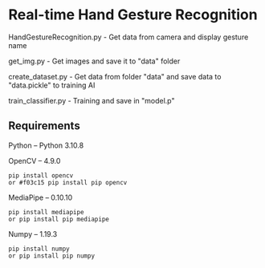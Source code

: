 # **Real-time Hand Gesture Recognition**


HandGestureRecognition.py - Get data from camera and display gesture name<p>
get_img.py - Get images and save it to "data" folder<p>
create_dataset.py - Get data from folder "data" and save data to "data.pickle" to training AI<p>
train_classifier.py - Training and save in "model.p"<p>

## **Requirements**
Python – Python 3.10.8<p>

OpenCV – 4.9.0
```
pip install opencv
or #f03c15 pip install pip opencv
```
MediaPipe – 0.10.10
```
pip install mediapipe
or pip install pip mediapipe
```
Numpy – 1.19.3
```
pip install numpy
or pip install pip numpy
```
